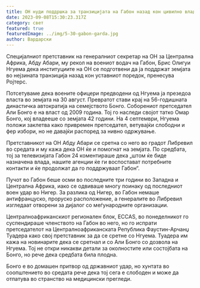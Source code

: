 ```yaml
---
title: ОН нуди поддршка за транзицијата на Габон назад кон цивилно владеење
date: 2023-09-08T15:30:23.317Z
category: свет
featured: true
featuredImage: ../img/5-30-gabon-garda.jpg
author: Вардарски
---
```

Специјалниот претставник на генералниот секретар на ОН за Централна Африка, Абду Абари, му рекол на воениот водач на Габон, Брис Олигуи Нгуема дека институциите на ОН се подготвени да ја поддржат земјата во нејзината транзиција назад кон уставниот поредок, пренесува Ројтерс.

Потсетуваме дека воените офицери предводени од Нгуема ја презедоа власта во земјата на 30 август. Превратот стави крај на 56-годишната династичка автократија на семејството Бонго. Соборениот претседател Али Бонго е на власт од 2009 година. Тој го наследи својот татко Омар Бонго, кој владееше со земјата 42 години. На 4 септември, Нгуема положи заклетва како привремен претседател, ветувајќи слободни и фер избори, но не давајќи распоред за нивно одржување.

Претставникот на ОН Абду Абари се сретна со него во градот Либревил во средата и му кажа дека ОН ќе и помогнат на земјата. По средбата, тој за телевизијата Габон 24 коментираше дека „штом ќе биде назначена влада, нашите агенции ќе ги воспостават потребните контакти и ќе продолжат да го поддржуваат Габон“.

Пучот во Габон беше осми во последните три години во Западна и Централна Африка, иако се одвиваше многу поинаку од последниот воен удар во Нигер. За разлика од Нигер, во Габон немаше антифранцуско, проруско расположение, а генералите во Либревил изгледаат отворени за дијалог со меѓународните организации.

Централноафриканскиот регионален блок, ECCAS, во понеделникот го суспендираше членството на Габон во него, но го испрати претседателот на Централноафриканската Република Фаустин-Арчанџ Туадера како свој претставник за да се сретне со Нгуема. Туадера им кажа на новинарите дека се сретнал и со Али Бонго со дозвола на Нгуема. Тој не откри никакви детали за околностите или состојбата на Бонго, но рече дека средбата била плодна.

Бонго е во домашен притвор од државниот удар, но хунтата во соопштението во средата рече дека тој сега е слободен и може да отпатува во странство на медицински прегледи.